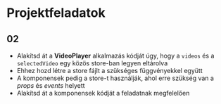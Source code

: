# Projektfeladatok

## 02

- Alakítsd át a **VideoPlayer** alkalmazás kódját úgy, hogy a `videos` és a `selectedVideo` egy közös store-ban legyen
  eltárolva
- Ehhez hozd létre a store fájlt a szükséges függvényekkel együtt
- A komponensek pedig a store-t használják, ahol erre szükség van a _props_ és _events_ helyett
- Alakítsd át a komponensek kódját a feladatnak megfelelően